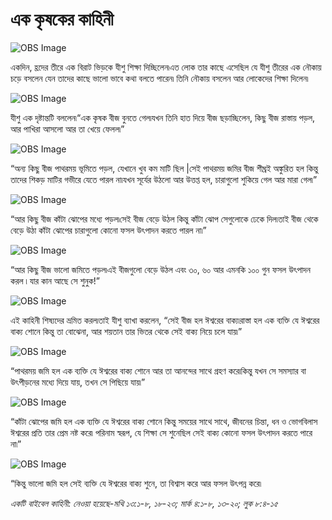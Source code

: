 # এক কৃষকের কাহিনী

![OBS Image](https://cdn.door43.org/obs/jpg/360px/obs-en-33-01.jpg)

একদিন, হ্রদের তীরে এক বিরাট ভিড়কে যীশু শিক্ষা দিচ্ছিলেন৷এত লোক তার কাছে এসেছিল যে যীশু তীরের এক নৌকায় চড়ে বসলেন যেন তাদের কাছে ভালো ভাবে কথা বলতে পারেন৷ তিনি নৌকায় বসলেন আর লোকেদের শিক্ষা দিলেন৷

![OBS Image](https://cdn.door43.org/obs/jpg/360px/obs-en-33-02.jpg)

যীশু এক দৃষ্টান্তটি বললেন৷“এক কৃষক বীজ বুনতে গেল৷যখন তিনি হাত দিয়ে বীজ ছড়াচ্ছিলেন, কিছু বীজ রাস্তায় পড়ল, আর পাখিরা আসলো আর তা খেয়ে ফেলল৷” 

![OBS Image](https://cdn.door43.org/obs/jpg/360px/obs-en-33-03.jpg)

“অন্য কিছু বীজ পাথরময় ভূমিতে পড়ল, যেখানে খুব কম মাটি ছিল |সেই পাথরময় জমির বীজ শীঘ্রই অঙ্কুরিত হল কিন্তু তাদের শিকড়  মাটির গভীরে যেতে পারল না৷যখন সূর্যের উঠলো আর উত্তপ্ত হল, চারাগুলো শুকিয়ে গেল আর মারা গেল৷”

![OBS Image](https://cdn.door43.org/obs/jpg/360px/obs-en-33-04.jpg)

“আর কিছু বীজ কাঁটা ঝোপের মধ্যে পড়ল৷সেই বীজ বেড়ে উঠল কিন্তু কাঁটা ঝোপ সেগুলোকে ঢেকে দিল৷তাই বীজ থেকে বেড়ে উঠা কাঁটা ঝোপের চারাগুলো কোনো ফসল উৎপাদন করতে পারল না৷”

![OBS Image](https://cdn.door43.org/obs/jpg/360px/obs-en-33-05.jpg)

“আর কিছু বীজ ভালো জমিতে পড়ল৷এই বীজগুলো বেড়ে উঠল এবং ৩০, ৬০ আর এমনকি ১০০ গুন ফসল উৎপাদন করল ৷ যার কান আছে সে শুনুক!”

![OBS Image](https://cdn.door43.org/obs/jpg/360px/obs-en-33-06.jpg)

এই কাহিনী শিষ্যদের ভ্রমিত করল৷তাই যীশু ব্যাখা করলেন, “সেই বীজ হল ঈশ্বরের বাক্য৷রাস্তা হল এক ব্যক্তি যে ঈশ্বরের বাক্য শোনে কিন্তু তা বোঝেনা, আর শয়তান তার ভিতর থেকে সেই বাক্য নিয়ে চলে যায়৷” 

![OBS Image](https://cdn.door43.org/obs/jpg/360px/obs-en-33-07.jpg)

“পাথরময় জমি হল এক ব্যক্তি যে ঈশ্বরের বাক্য শোনে আর তা আনন্দের সাথে গ্রহণ করে৷কিন্তু যখন সে সমস্যার বা উৎপীড়নের মধ্যে দিয়ে যায়, তখন সে পিছিয়ে যায়৷” 

![OBS Image](https://cdn.door43.org/obs/jpg/360px/obs-en-33-08.jpg)

“কাঁটা ঝোপের জমি হল এক ব্যক্তি যে ঈশ্বরের বাক্য শোনে কিন্তু সময়ের সাথে সাথে, জীবনের চিন্তা, ধন ও ভোগবিলাস ঈশ্বরের প্রতি তার প্রেম নষ্ট করে৷ পরিনাম স্বরূপ, যে শিক্ষা সে শুনেছিল সেই বাক্য কোনো ফসল উৎপাদন করতে পারে না৷”

![OBS Image](https://cdn.door43.org/obs/jpg/360px/obs-en-33-09.jpg)

“কিন্তু ভালো জমি হল সেই ব্যক্তি যে ঈশ্বরের বাক্য শুনে, তা বিশ্বাস করে আর ফসল উৎপন্ন করে৷

_একটি বাইবেল কাহিনী: নেওয়া হয়েছে-মথি ১৩:১-৮, ১৮-২৩; মার্ক ৪:১-৮, ১৩-২০; লুক ৮:৪-১৫_